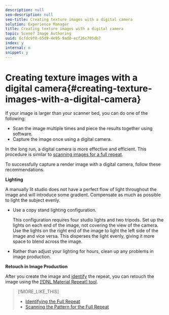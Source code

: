 ```yaml
---
description: null
seo-description: null
seo-title: Creating texture images with a digital camera
solution: Experience Manager
title: Creating texture images with a digital camera
topic: Scene7 Image Authoring
uuid: 6cfdc9f0-65d9-4e95-9ad0-ecf26c705db7
index: y
internal: n
snippet: y
---
```


# Creating texture images with a digital camera{#creating-texture-images-with-a-digital-camera}

If your image is larger than your scanner bed, you can do one of the following:

* Scan the image multiple times and piece the results together using software. 
* Capture the image once using a digital camera.

In the long run, a digital camera is more effective and efficient. This procedure is similar to [scanning images for a full repeat](../../c-vat-troubleshooting/r-vat-full-tile-repeat/c-vat-full-repeat-patt.md#concept-e060f8a792a84e65996fafca989ee147).

To successfully capture a render image with a digital camera, follow these recommendations.

**Lighting**

A manually lit studio does not have a perfect flow of light throughout the image and will introduce some gradient. Compensate as much as possible to light the subject evenly.

* Use a copy stand lighting configuration.

  This configuration requires four studio lights and two tripods. Set up the lights on each end of the image, not covering the view of the camera. Use the lights on the right end of the image to light the left side of the image and vice versa. This disperses the light evenly, giving it more space to blend across the image. 
* Rather than adjust your lighting for hours, clean up any problems in image production.

**Retouch in Image Production**

After you create the image and [identify](../../c-vat-troubleshooting/r-vat-full-tile-repeat/c-vat-id-full-repeat.md#concept-13b763f20ca04bc8a289e4e379ecdeb2) the repeat, you can retouch the image using the [ [!DNL Material Repeat] tool](../../c-vat-troubleshooting/r-vat-full-tile-repeat/c-vat-abt-mat-repeat-tool/c-vat-abt-mat-repeat-tool.md#concept-373c7b1f8aba4fd797271bfc3a76a0dc). 

>[!MORE_LIKE_THIS]
>
>* [Identifying the Full Repeat](../../c-vat-troubleshooting/r-vat-full-tile-repeat/c-vat-id-full-repeat.md#concept-13b763f20ca04bc8a289e4e379ecdeb2)
>* [Scanning the Pattern for the Full Repeat](../../c-vat-troubleshooting/r-vat-full-tile-repeat/c-vat-full-repeat-patt.md#concept-e060f8a792a84e65996fafca989ee147)
